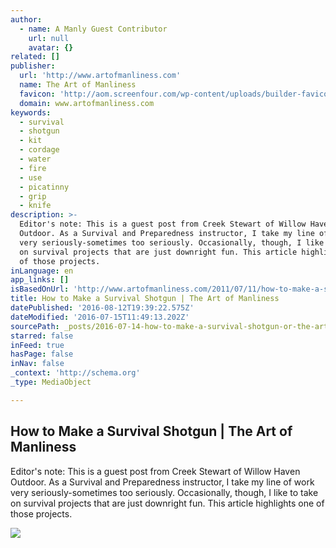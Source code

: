 ```yaml
---
author:
  - name: A Manly Guest Contributor
    url: null
    avatar: {}
related: []
publisher:
  url: 'http://www.artofmanliness.com'
  name: The Art of Manliness
  favicon: 'http://aom.screenfour.com/wp-content/uploads/builder-favicon/6qBqUBP7i.ico'
  domain: www.artofmanliness.com
keywords:
  - survival
  - shotgun
  - kit
  - cordage
  - water
  - fire
  - use
  - picatinny
  - grip
  - knife
description: >-
  Editor's note: This is a guest post from Creek Stewart of Willow Haven
  Outdoor. As a Survival and Preparedness instructor, I take my line of work
  very seriously-sometimes too seriously. Occasionally, though, I like to take
  on survival projects that are just downright fun. This article highlights one
  of those projects.
inLanguage: en
app_links: []
isBasedOnUrl: 'http://www.artofmanliness.com/2011/07/11/how-to-make-a-survival-shotgun/'
title: How to Make a Survival Shotgun | The Art of Manliness
datePublished: '2016-08-12T19:39:22.575Z'
dateModified: '2016-07-15T11:49:13.202Z'
sourcePath: _posts/2016-07-14-how-to-make-a-survival-shotgun-or-the-art-of-manliness.md
starred: false
inFeed: true
hasPage: false
inNav: false
_context: 'http://schema.org'
_type: MediaObject

---
```

<article style=""><h1>How to Make a Survival Shotgun | The Art of Manliness</h1><p>Editor's note: This is a guest post from Creek Stewart of Willow Haven Outdoor. As a Survival and Preparedness instructor, I take my line of work very seriously-sometimes too seriously. Occasionally, though, I like to take on survival projects that are just downright fun. This article highlights one of those projects.</p><img src="https://content.artofmanliness.com/uploads//2011/06/survival-shotgun-artofmanliness-t-shirt-3.jpg" /></article>